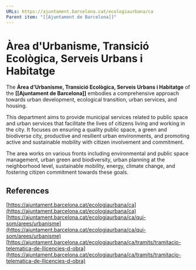 ```yaml
---
URLs: https://ajuntament.barcelona.cat/ecologiaurbana/ca
Parent item: "[[Ajuntament de Barcelona]]"
---
```

# Àrea d'Urbanisme, Transició Ecològica, Serveis Urbans i Habitatge

The **Àrea d'Urbanisme, Transició Ecològica, Serveis Urbans i Habitatge** of the **[[Ajuntament de Barcelona]]** embodies a comprehensive approach towards urban development, ecological transition, urban services, and housing. 

This department aims to provide municipal services related to public space and urban services that facilitate the lives of citizens living and working in the city. It focuses on ensuring a quality public space, a green and biodiverse city, productive and resilient urban environments, and promoting active and sustainable mobility with citizen involvement and commitment. 

The area works on various fronts including environmental and public space management, urban green and biodiversity, urban planning at the neighborhood level, sustainable mobility, energy, climate change, and fostering citizen commitment towards these goals.

## References

[https://ajuntament.barcelona.cat/ecologiaurbana/ca](https://ajuntament.barcelona.cat/ecologiaurbana/ca)
[https://ajuntament.barcelona.cat/ecologiaurbana/ca/qui-som/arees/urbanisme](https://ajuntament.barcelona.cat/ecologiaurbana/ca/qui-som/arees/urbanisme)
[https://ajuntament.barcelona.cat/ecologiaurbana/ca/tramits/tramitacio-telematica-de-llicencies-d-obra](https://ajuntament.barcelona.cat/ecologiaurbana/ca/tramits/tramitacio-telematica-de-llicencies-d-obra)